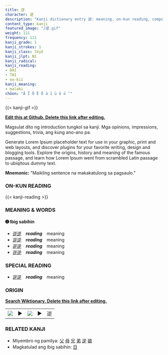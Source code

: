 ```yaml
---
title: 逆
character: 逆
description: "Kanji dictionary entry 逆: meaning, on-kun reading, compounds, origin, related kanji"
content_type: kanji
featured_image: "/逆.gif"
weight: 111
frequency: 111
kanji_grade: 1
kanji_strokes: 1
kanji_class: Jōyō
kanji_jlpt: N1
kanji_radical: 
kanji_reading: 
- DAI
- TAI
- oo-kii
kanji_meaning:
- malaki
chōon: "Ā Ī Ū Ē Ō ā ī ū ē ō ’"
---
```

[//]: # (Don't edit the line below. Kanji animated GIF code is automatically generated.)
{{< kanji-gif >}}

[//]: # (Edit below this line.)

**[Edit this at Github. Delete this link after editing.](https://github.com/tim0g/tim/tree/main/content/kanji/逆/index.md)**

Magsulat dito ng introduction tungkol sa kanji. Mga opinions, impressions, suggestions, trivia, ang kung ano-ano pa.

Generate Lorem Ipsum placeholder text for use in your graphic, print and web layouts, and discover plugins for your favorite writing, design and blogging tools. Explore the origins, history and meaning of the famous passage, and learn how Lorem Ipsum went from scrambled Latin passage to ubiqitous dummy text.
 
**Mnemonic:** "Maikling sentence na makakatulong sa pagsaulo."

### ON-KUN READING

[//]: # (Don't edit the line below. ON-KUN READING code is automatically generated.)
{{< kanji-reading >}}

### MEANING & WORDS

#### ➊ **Ibig sabihin**
  - [逆](../逆)[逆](../逆)　***reading***　meaning
  - [逆](../逆)[逆](../逆)　***reading***　meaning
  - [逆](../逆)[逆](../逆)　***reading***　meaning
  - [逆](../逆)[逆](../逆)　***reading***　meaning

### SPECIAL READING
  - [逆](../逆)[逆](../逆)　***reading***　meaning

### ORIGIN

**[Search Wiktionary. Delete this link after editing.](https://wiktionary.org/wiki/逆)**
<table class="kanji-table"><tr><td>
<img src="60px-逆-bronze.svg.png">
</td><td>▶</td><td>
<img src="60px-逆-oracle.svg.png">
</td><td>▶</td>
<td class="kanji-origin">逆</td>
</tr></table>

### RELATED KANJI
- Miyembro ng pamilya: [父](../父) [母](../母) [兄](../兄) [弟](../弟) [逆](../逆) [娘](../娘)
- Magkatulad ang ibig sabihin: [日](../日)
